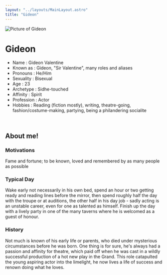 ```yaml
---
layout: "../layouts/MainLayout.astro"
title: "Gideon"
---
```


<img id="ProfilePic" src="../images/Gideon.png" alt="Picture of Gideon">

# Gideon
- Name : Gideon Valentine
- Known as : Gideon, "Sir Valentine", many roles and aliases
- Pronouns : He/Him
- Sexuality : Bisexual
- Age : 23
- Archetype : Sidhe-touched
- Affinity : Spirit
- Profession : Actor
- Hobbies : Reading (fiction mostly), writing, theatre-going, fashion/costume-making, partying, being a philandering socialite

<br />

## About me!
### Motivations
Fame and fortune; to be known, loved and remembered by as many people as possible
### Typical Day 
Wake early not necessarily in his own bed, spend an hour or two getting ready and reading lines before the mirror, then spend roughly half the day with the troupe or at auditions, the other half in his day job - sadly acting is an unstable career, even for one as talented as himself. Finish up the day with a lively party in one of the many taverns where he is welcomed as a guest of honour.
### History 
Not much is known of his early life or parents, who died under mysterious circumstances before he was born. One thing is for sure, he's always had a passion and affinity for theatre, which paid off when he was cast in a wildly successful production of a hot new play in the Grand.  This role catapulted the young aspiring actor into the limelight, he now lives a life of success and renown doing what he loves.